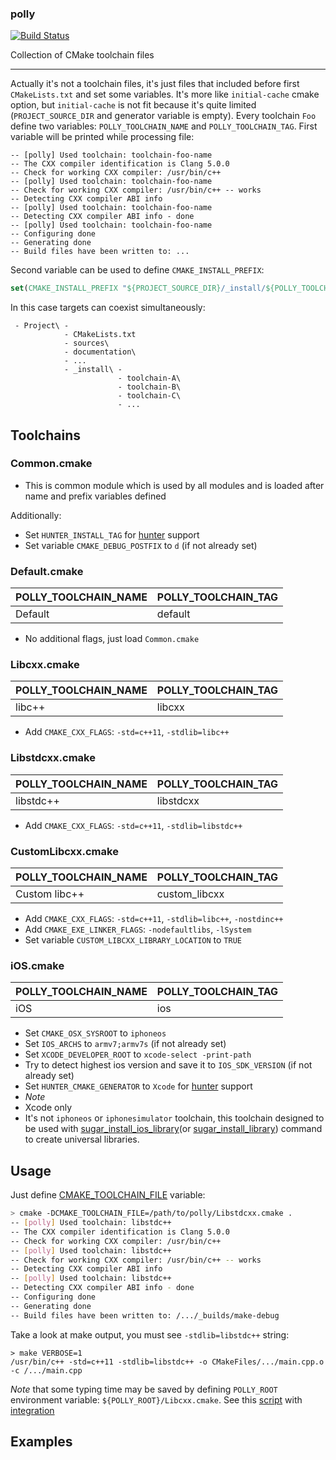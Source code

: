 ### polly

[![Build Status](https://travis-ci.org/ruslo/polly.png?branch=master)](https://travis-ci.org/ruslo/polly)

Collection of CMake toolchain files

-----

Actually it's not a toolchain files, it's just files that included before first `CMakeLists.txt` and set some variables.
It's more like `initial-cache` cmake option, but `initial-cache` is not fit because it's quite limited
(`PROJECT_SOURCE_DIR` and generator variable is empty).
Every toolchain `Foo` define two variables: `POLLY_TOOLCHAIN_NAME` and `POLLY_TOOLCHAIN_TAG`. First variable
will be printed while processing file:
```
-- [polly] Used toolchain: toolchain-foo-name
-- The CXX compiler identification is Clang 5.0.0
-- Check for working CXX compiler: /usr/bin/c++
-- [polly] Used toolchain: toolchain-foo-name
-- Check for working CXX compiler: /usr/bin/c++ -- works
-- Detecting CXX compiler ABI info
-- [polly] Used toolchain: toolchain-foo-name
-- Detecting CXX compiler ABI info - done
-- [polly] Used toolchain: toolchain-foo-name
-- Configuring done
-- Generating done
-- Build files have been written to: ...
```
Second variable can be used to define `CMAKE_INSTALL_PREFIX`:
```cmake
set(CMAKE_INSTALL_PREFIX "${PROJECT_SOURCE_DIR}/_install/${POLLY_TOOLCHAIN_TAG}")
```
In this case targets can coexist simultaneously:
```
 - Project\ -
            - CMakeLists.txt
            - sources\
            - documentation\
            - ...
            - _install\ -
                        - toolchain-A\
                        - toolchain-B\
                        - toolchain-C\
                        - ...
```



## Toolchains
### Common.cmake
* This is common module which is used by all modules and is loaded after name and prefix variables defined

Additionally:
* Set `HUNTER_INSTALL_TAG` for [hunter](https://github.com/ruslo/hunter) support
* Set variable `CMAKE_DEBUG_POSTFIX` to `d` (if not already set)

### Default.cmake
| POLLY_TOOLCHAIN_NAME | POLLY_TOOLCHAIN_TAG |
|----------------------|------------------------|
| Default              | default                |
* No additional flags, just load `Common.cmake`

### Libcxx.cmake
| POLLY_TOOLCHAIN_NAME | POLLY_TOOLCHAIN_TAG |
|----------------------|------------------------|
| libc++               | libcxx                 |
* Add `CMAKE_CXX_FLAGS`: `-std=c++11`, `-stdlib=libc++`

### Libstdcxx.cmake
| POLLY_TOOLCHAIN_NAME | POLLY_TOOLCHAIN_TAG |
|----------------------|------------------------|
| libstdc++            | libstdcxx              |
* Add `CMAKE_CXX_FLAGS`: `-std=c++11`, `-stdlib=libstdc++`

### CustomLibcxx.cmake
| POLLY_TOOLCHAIN_NAME | POLLY_TOOLCHAIN_TAG |
|----------------------|------------------------|
| Custom libc++        | custom_libcxx          |
* Add `CMAKE_CXX_FLAGS`: `-std=c++11`, `-stdlib=libc++`, `-nostdinc++`
* Add `CMAKE_EXE_LINKER_FLAGS`: `-nodefaultlibs`, `-lSystem`
* Set variable `CUSTOM_LIBCXX_LIBRARY_LOCATION` to `TRUE`

### iOS.cmake
| POLLY_TOOLCHAIN_NAME | POLLY_TOOLCHAIN_TAG |
|----------------------|------------------------|
| iOS                  | ios                    |
* Set `CMAKE_OSX_SYSROOT` to `iphoneos`
* Set `IOS_ARCHS` to `armv7;armv7s` (if not already set)
* Set `XCODE_DEVELOPER_ROOT` to `xcode-select -print-path`
* Try to detect highest ios version and save it to `IOS_SDK_VERSION` (if not already set)
* Set `HUNTER_CMAKE_GENERATOR` to `Xcode` for [hunter](https://github.com/ruslo/hunter) support
* *Note*
 * Xcode only
 * It's not `iphoneos` or `iphonesimulator` toolchain, this toolchain designed to be used with
[sugar_install_ios_library][1](or [sugar_install_library][2]) command to create universal libraries.

[1]: https://github.com/ruslo/sugar/tree/master/cmake/core#sugar_install_ios_library
[2]: https://github.com/ruslo/sugar/tree/master/cmake/core#sugar_install_library

## Usage
Just define [CMAKE_TOOLCHAIN_FILE][3] variable:
```bash
> cmake -DCMAKE_TOOLCHAIN_FILE=/path/to/polly/Libstdcxx.cmake .
-- [polly] Used toolchain: libstdc++
-- The CXX compiler identification is Clang 5.0.0
-- Check for working CXX compiler: /usr/bin/c++
-- [polly] Used toolchain: libstdc++
-- Check for working CXX compiler: /usr/bin/c++ -- works
-- Detecting CXX compiler ABI info
-- [polly] Used toolchain: libstdc++
-- Detecting CXX compiler ABI info - done
-- Configuring done
-- Generating done
-- Build files have been written to: /.../_builds/make-debug
```
Take a look at make output, you must see `-stdlib=libstdc++` string:
```
> make VERBOSE=1
/usr/bin/c++ -std=c++11 -stdlib=libstdc++ -o CMakeFiles/.../main.cpp.o -c /.../main.cpp
```

*Note* that some typing time may be saved by defining `POLLY_ROOT` environment variable: `${POLLY_ROOT}/Libcxx.cmake`.
See this [script][4] with [integration][5]

[3]: http://www.cmake.org/Wiki/CMake_Cross_Compiling#The_toolchain_file
[4]: https://github.com/ruslo/gitenv/blob/master/gitenv/paths.sh
[5]: https://github.com/ruslo/configs
## Examples
